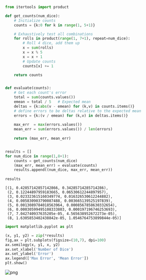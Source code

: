 

```python
from itertools import product

def get_counts(num_dice):
    # Initialize counts
    counts = {k:0 for k in range(1, 5+1)}

    # Exhaustively test all combinations
    for rolls in product(range(1, 7+1), repeat=num_dice):
        # Roll 4 dice, add them up
        x = sum(rolls)
        x = x % 5
        x = x + 1
        # Update counts
        counts[x] += 1

    return counts


def evaluate(counts):
    # Get each count's error
    total = sum(counts.values())
    emean = total / 5   # Expected mean
    deltas = {k:abs(v - emean) for (k,v) in counts.items()}
    # define errors to be deltas relative to the expected mean
    errors = {k:(v / emean) for (k,v) in deltas.items()}
    
    max_err  = max(errors.values())
    mean_err = sum(errors.values()) / len(errors)
    
    return (max_err, mean_err)


results = []
for num_dice in range(1,8+1):
    counts = get_counts(num_dice)
    (max_err, mean_err) = evaluate(counts)
    results.append((num_dice, max_err, mean_err))
    
results
```




    [(1, 0.42857142857142866, 0.34285714285714286),
     (2, 0.12244897959183665, 0.06530612244897957),
     (3, 0.023323615160349774, 0.016326530612244882),
     (4, 0.005830903790087488, 0.003665139525197839),
     (5, 0.0013089784018563964, 0.0008567858630332654),
     (6, 0.00030599495108333803, 0.000197196746253693),
     (7, 7.042740937635205e-05, 4.565638952672273e-05),
     (8, 1.6305853402438842e-05, 1.0546764753899844e-05)]




```python
import matplotlib.pyplot as plt

(x, y1, y2) = zip(*results)
fig,ax = plt.subplots(figsize=(10,7), dpi=100)
ax.semilogy(x, y1, x, y2)
ax.set_xlabel('Number of Dice')
ax.set_ylabel('Error')
ax.legend(['Max Error', 'Mean Error'])
plt.show()
```


![png](output_1_0.png)

